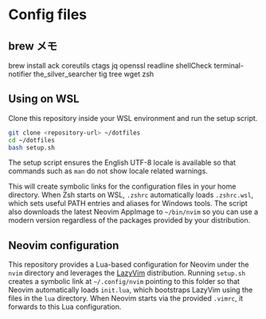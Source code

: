 # Config files

## brew メモ

brew install ack coreutils ctags jq openssl readline shellCheck terminal-notifier the_silver_searcher tig tree wget zsh

## Using on WSL

Clone this repository inside your WSL environment and run the setup script.

```bash
git clone <repository-url> ~/dotfiles
cd ~/dotfiles
bash setup.sh
```

The setup script ensures the English UTF-8 locale is available so that commands
such as `man` do not show locale related warnings.

This will create symbolic links for the configuration files in your home directory.
When Zsh starts on WSL, `.zshrc` automatically loads `.zshrc.wsl`, which sets useful
PATH entries and aliases for Windows tools.
The script also downloads the latest Neovim AppImage to `~/bin/nvim` so you can use a modern version regardless of the packages provided by your distribution.

## Neovim configuration

This repository provides a Lua-based configuration for Neovim under the
`nvim` directory and leverages the [LazyVim](https://www.lazyvim.org/)
distribution. Running `setup.sh` creates a symbolic link at
`~/.config/nvim` pointing to this folder so that Neovim automatically loads
`init.lua`, which bootstraps LazyVim using the files in the `lua` directory.
When Neovim starts via the provided `.vimrc`, it forwards to this Lua
configuration.
